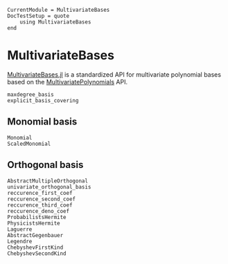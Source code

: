 ```@meta
CurrentModule = MultivariateBases
DocTestSetup = quote
    using MultivariateBases
end
```

# MultivariateBases

[MultivariateBases.jl](https://github.com/JuliaAlgebra/MultivariateBases.jl) is a standardized API for multivariate polynomial bases
based on the [MultivariatePolynomials](https://github.com/JuliaAlgebra/MultivariatePolynomials.jl) API.

```@docs
maxdegree_basis
explicit_basis_covering
```

## Monomial basis

```@docs
Monomial
ScaledMonomial
```

## Orthogonal basis

```@docs
AbstractMultipleOrthogonal
univariate_orthogonal_basis
reccurence_first_coef
reccurence_second_coef
reccurence_third_coef
reccurence_deno_coef
ProbabilistsHermite
PhysicistsHermite
Laguerre
AbstractGegenbauer
Legendre
ChebyshevFirstKind
ChebyshevSecondKind
```
